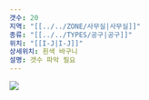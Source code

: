 ```yaml
---
갯수: 20
지역: "[[../../ZONE/사무실|사무실]]"
종류: "[[../../TYPES/공구|공구]]"
위치: "[[I-J|I-J]]"
상세위치: 흰색 바구니
설명: 갯수 파악 필요
---
```

![](http://192.168.50.22/images/240608_IMG_0232.jpg)